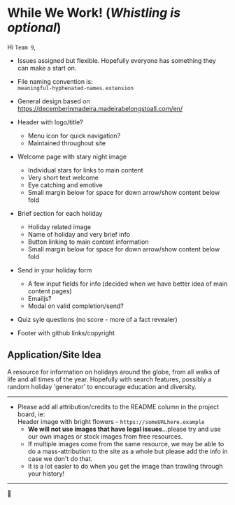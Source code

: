 # While We Work! (*Whistling is optional*)

Hi `Team 9`,

- Issues assigned but flexible. Hopefully everyone has something they can
  make a start on.

- File naming convention is:  
  `meaningful-hyphenated-names.extension`

- General design based on https://decemberinmadeira.madeirabelongstoall.com/en/
- Header with logo/title?
  - Menu icon for quick navigation?
  - Maintained throughout site
- Welcome page with stary night image
  - Individual stars for links to main content
  - Very short text welcome
  - Eye catching and emotive
  - Small margin below for space for down arrow/show content below fold
- Brief section for each holiday
  - Holiday related image
  - Name of holiday and very brief info
  - Button linking to main content information
  - Small margin below for space for down arrow/show content below fold
- Send in your holiday form
  - A few input fields for info
    (decided when we have better idea of main content pages)
  - Emailjs?
  - Modal on valid completion/send?
- Quiz syle questions (no score - more of a fact revealer)
- Footer with github links/copyright
  

## Application/Site Idea

A resource for information on holidays around the globe, from all walks of life
and all times of the year.  Hopefully with search features, possibly a random
holiday 'generator' to encourage education and diversity.

---

- Please add all attribution/credits to the README column in the project board,
  ie:  
  Header image with bright flowers - `https://someURLhere.example`
  - **We will not use images that have legal issues**...please try and use our
    own images or stock images from free resources.
  - If multiple images come from the same resource, we may be able to do a
    mass-attribution to the site as a whole but please add the info in case
    we don't do that.
  - It is a lot easier to do when you get the image than trawling through your
    history!

---

:santa:
